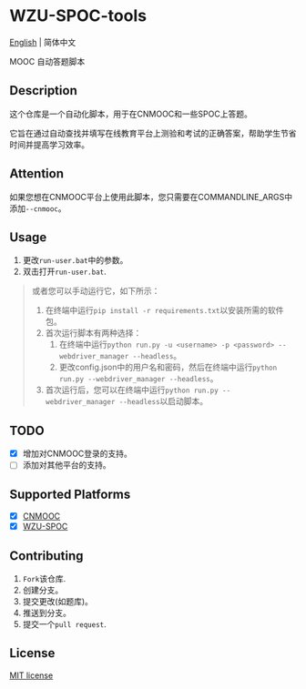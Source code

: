# WZU-SPOC-tools

[English](README.EN.MD) | 简体中文

MOOC 自动答题脚本

## Description

这个仓库是一个自动化脚本，用于在CNMOOC和一些SPOC上答题。

它旨在通过自动查找并填写在线教育平台上测验和考试的正确答案，帮助学生节省时间并提高学习效率。

## Attention

如果您想在CNMOOC平台上使用此脚本，您只需要在COMMANDLINE_ARGS中添加`--cnmooc`。

## Usage

1. 更改`run-user.bat`中的参数。
2. 双击打开`run-user.bat`.

> 或者您可以手动运行它，如下所示：
>
> 1. 在终端中运行`pip install -r requirements.txt`以安装所需的软件包。
> 2. 首次运行脚本有两种选择：
>    1. 在终端中运行`python run.py -u <username> -p <password> --webdriver_manager --headless`。
>    2. 更改config.json中的用户名和密码，然后在终端中运行`python run.py --webdriver_manager --headless`。
> 3. 首次运行后，您可以在终端中运行`python run.py --webdriver_manager --headless`以启动脚本。

## TODO

- [x] 增加对CNMOOC登录的支持。
- [ ] 添加对其他平台的支持。

## Supported Platforms

- [x] [CNMOOC](https://180.76.151.202:7010/)
- [x] [WZU-SPOC](http://spoc.wzu.edu.cn/)

## Contributing

1. `Fork`该仓库.
2. 创建分支。
3. 提交更改(如题库)。
4. 推送到分支。
5. 提交一个`pull request`.

## License

[MIT license](LICENSE)
